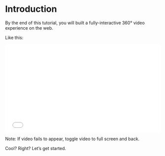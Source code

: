 # Introduction

By the end of this tutorial, you will built a fully-interactive 360° video experience on the web. 

Like this:

<div style="position: relative; padding-bottom: 56.25%;">
<iframe
	src="//codepen.io/eeeps/live/MQpOpx"
	frameborder="0"
	allowfullscreen
	crossorigin="anonymous"
	style="position: absolute;
		top: 0;
		left: 0;
		width: 100%;
		height: 100%;
	">
</iframe>
</div>

Note: If video fails to appear, toggle video to full screen and back.

Cool? Right? Let’s get started.